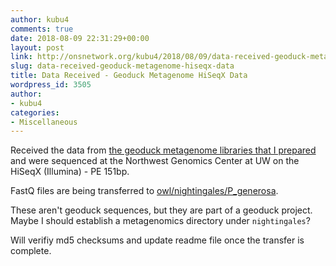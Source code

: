 ```yaml
---
author: kubu4
comments: true
date: 2018-08-09 22:31:29+00:00
layout: post
link: http://onsnetwork.org/kubu4/2018/08/09/data-received-geoduck-metagenome-hiseqx-data/
slug: data-received-geoduck-metagenome-hiseqx-data
title: Data Received - Geoduck Metagenome HiSeqX Data
wordpress_id: 3505
author:
- kubu4
categories:
- Miscellaneous
---
```


Received the data from [the geoduck metagenome libraries that I prepared](http://onsnetwork.org/kubu4/wp-admin/post.php?post=3400&action=edit) and were sequenced at the Northwest Genomics Center at UW on the HiSeqX (Illumina) - PE 151bp.

FastQ files are being transferred to [owl/nightingales/P_generosa](http://owl.fish.washington.edu/nightingales/P_generosa/).

These aren't geoduck sequences, but they are part of a geoduck project. Maybe I should establish a metagenomics directory under `nightingales`?

Will verifiy md5 checksums and update readme file once the transfer is complete.

